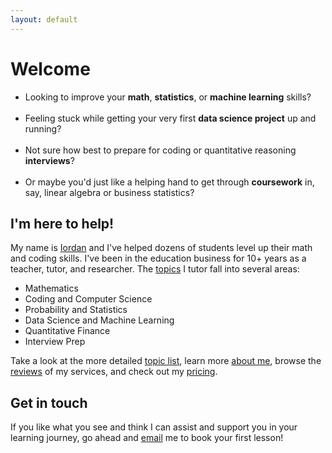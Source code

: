 ```yaml
---
layout: default
---
```

# Welcome

<ul>
  <li>Looking to improve your <b>math</b>, <b>statistics</b>, or <b>machine learning</b> skills?</li>
  <br>
  <li>Feeling stuck while getting your very first <b>data science project</b> up and running?</li>
  <br> 
  <li>Not sure how best to prepare for coding or quantitative reasoning <b>interviews</b>?</li>
  <br>
  <li>Or maybe you'd just like a helping hand to get through <b>coursework</b> in, say, linear algebra or business statistics?</li>
</ul>

## I'm here to help! 

<!-- Learn more about me [here](./aboutiordan.html). -->


  <!-- <p>My aim is to provide guidance as you master challenging technical skills, and to support you on your learning journey.</p> -->


<!-- ## Topics -->

My name is [Iordan](./aboutiordan.html) and I've helped dozens of students level up their math and coding skills. I've been in the education business for 10+ years as a teacher, tutor, and researcher. 
The [topics](./topics.html) I tutor fall into several areas:
<ul>
  <li>Mathematics</li>
  <li>Coding and Computer Science</li>
  <li>Probability and Statistics</li>
  <li>Data Science and Machine Learning</li>
  <li>Quantitative Finance</li>
  <li>Interview Prep</li>
</ul>

Take a look at the more detailed [topic list](./topics.html), learn more [about me](./aboutiordan.html), browse the [reviews](./reviews.html) of my services, and check out my [pricing](./pricing.html). 

## Get in touch

<p>If you like what you see and think I can assist and support you in your learning journey, go ahead and <a href="mailto:iordan.tutoring@gmail.com">email</a> me to book your first lesson!


<!-- For more details, check out the [topics](./topics.html) page. -->





<!--  -->


<!-- ## Contact

<iordan.tutoring@gmail.com> -->

<!-- 
Here is a list of topics I commonly tutor. If you're interested in a topic that is on this list but may be related, just ask!

### Mathematics
<ul>
  <li>Calculus (all levels)</li>
  <li>Linear Algebra and Differential Equations</li>
  <li>Discrete Math and Combinatorics</li>
  <li>Abstract Algebra (Groups, Rings, Fields, Modules)</li>
</ul>

### Computer Science
<ul>
  <li>Python Programming</li>
  <li>Data Structures and Algorithms</li>
  <li>Machine Learning and Statistical Learning</li>
  <li>Coding Interview Preparation</li>
</ul>

### Statistics

<ul>
  <li>Business Statistics</li>
  <li>Statistical Inference, Hypothesis Testing, Confidence Intervals</li>
  <li>Bayesian Statistics</li>
  <li>Probability Distributions, Markov Chains, Random Processes</li>
</ul>

### Data Science
<ul>
  <li>Python Libraries: Pandas, NumPy, SciPy, Matplotlib, SciKit-Learn, PyTorch</li>
  <li>Statistical Learning: Regression, Classification, Clustering, Neural Networks</li>
  <li>Data Analysis in Jupyter Notebooks</li>
</ul>

### Quantitative Finance
<ul>
  <li>Stochastic Processes, Option Pricing, Black-Scholes</li>
  <li>Quant Interview Preparation</li>
</ul> -->

